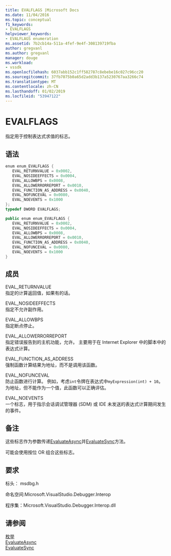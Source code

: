 ```yaml
---
title: EVALFLAGS |Microsoft Docs
ms.date: 11/04/2016
ms.topic: conceptual
f1_keywords:
- EVALFLAGS
helpviewer_keywords:
- EVALFLAGS enumeration
ms.assetid: 7b2cb14a-511a-4fef-9e4f-308139719fba
author: gregvanl
ms.author: gregvanl
manager: douge
ms.workload:
- vssdk
ms.openlocfilehash: 6037abb152c1ff582787c8ebebe16c027c96cc20
ms.sourcegitcommit: 37fb7075b0a65d2add3b137a5230767aa3266c74
ms.translationtype: MT
ms.contentlocale: zh-CN
ms.lasthandoff: 01/02/2019
ms.locfileid: "53947122"
---
```

# <a name="evalflags"></a>EVALFLAGS
指定用于控制表达式求值的标志。  
  
## <a name="syntax"></a>语法  
  
```cpp  
enum enum_EVALFLAGS {  
   EVAL_RETURNVALUE = 0x0002,  
   EVAL_NOSIDEEFFECTS = 0x0004,  
   EVAL_ALLOWBPS = 0x0008,  
   EVAL_ALLOWERRORREPORT = 0x0010,  
   EVAL_FUNCTION_AS_ADDRESS = 0x0040,  
   EVAL_NOFUNCEVAL = 0x0080,  
   EVAL_NOEVENTS = 0x1000  
};  
typedef DWORD EVALFLAGS;  
```  
  
```csharp  
public enum enum_EVALFLAGS {  
   EVAL_RETURNVALUE = 0x0002,  
   EVAL_NOSIDEEFFECTS = 0x0004,  
   EVAL_ALLOWBPS = 0x0008,  
   EVAL_ALLOWERRORREPORT = 0x0010,  
   EVAL_FUNCTION_AS_ADDRESS = 0x0040,  
   EVAL_NOFUNCEVAL = 0x0080,  
   EVAL_NOEVENTS = 0x1000  
}  
```  
  
## <a name="members"></a>成员  
 EVAL_RETURNVALUE  
 指定的计算返回值，如果有的话。  
  
 EVAL_NOSIDEEFFECTS  
 指定不允许副作用。  
  
 EVAL_ALLOWBPS  
 指定断点停止。  
  
 EVAL_ALLOWERRORREPORT  
 指定错误报告到的主机功能，允许。 主要用于在 Internet Explorer 中的脚本中的表达式计算。  
  
 EVAL_FUNCTION_AS_ADDRESS  
 强制函数计算结果为地址，而不是调用该函数。  
  
 EVAL_NOFUNCEVAL  
 防止函数进行计算。 例如，考虑`int`令牌在表达式中`myExpression(int) + 10`。 为地址，但不能作为一个值，此函数可以正确评估。  
  
 EVAL_NOEVENTS  
 一个标志，用于指示会话调试管理器 (SDM) 或 IDE 未发送的表达式计算期间发生的事件。  
  
## <a name="remarks"></a>备注  
 这些标志作为参数传递[EvaluateAsync](../../../extensibility/debugger/reference/idebugexpression2-evaluateasync.md)并[EvaluateSync](../../../extensibility/debugger/reference/idebugexpression2-evaluatesync.md)方法。  
  
 可能会使用按位 OR 组合这些标志。  
  
## <a name="requirements"></a>要求  
 标头： msdbg.h  
  
 命名空间:Microsoft.VisualStudio.Debugger.Interop  
  
 程序集：Microsoft.VisualStudio.Debugger.Interop.dll  
  
## <a name="see-also"></a>请参阅  
 [枚举](../../../extensibility/debugger/reference/enumerations-visual-studio-debugging.md)   
 [EvaluateAsync](../../../extensibility/debugger/reference/idebugexpression2-evaluateasync.md)   
 [EvaluateSync](../../../extensibility/debugger/reference/idebugexpression2-evaluatesync.md)